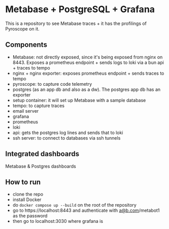 Metabase + PostgreSQL + Grafana
===============================

This is a repository to see Metabase traces + it has the profilings of Pyroscope on it.

## Components

- Metabase: not directly exposed, since it's being exposed from nginx on 8443. Exposes a prometheus endpoint + sends logs to loki via a bun api + traces to tempo
- nginx + nginx exporter: exposes prometheus endpoint + sends traces to tempo
- pyroscope: to capture code telemetry
- postgres (as an app db and also as a dw). The postgres app db has an exporter
- setup container: it will set up Metabase with a sample database
- tempo: to capture traces
- email server
- grafana
- prometheus
- loki
- api: gets the postgres log lines and sends that to loki
- ssh server: to connect to databases via ssh tunnels


## Integrated dashboards

Metabase & Postgres dashboards

## How to run

- clone the repo
- install Docker
- do `docker compose up --build` on the root of the repository
- go to https://localhost:8443 and authenticate with a@b.com/metabot1 as the password
- then go to localhost:3030 where grafana is